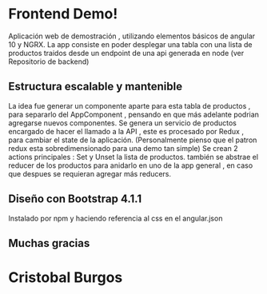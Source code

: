 # Frontend Demo!

Aplicación web de demostración , utilizando elementos básicos de angular 10 y NGRX. La app consiste en poder desplegar una tabla
con una lista de productos traidos desde un endpoint de una api generada en node (ver Repositorio de backend)

## Estructura escalable y mantenible

La idea fue generar un componente aparte para esta tabla de productos , para separarlo del AppComponent , pensando en que más adelante
podrian agregarse nuevos componentes. Se genera un servicio de productos encargado de hacer el llamado a la API , este es procesado
por Redux , para cambiar el state de la aplicación. (Personalmente pienso que el patron redux esta sobredimensionado para una demo tan simple)
Se crean 2 actions principales : Set y Unset la lista de productos. también se abstrae el reducer de los productos para anidarlo en uno de la app
general , en caso que despues se requieran agregar más reducers.

## Diseño con Bootstrap 4.1.1
Instalado por npm y haciendo referencia al css en el angular.json

## Muchas gracias
# Cristobal Burgos


